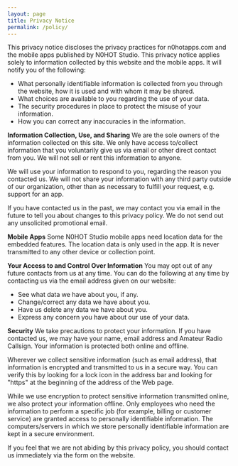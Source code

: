 ```yaml
---
layout: page
title: Privacy Notice
permalink: /policy/
---
```

This privacy notice discloses the privacy practices for n0hotapps.com and the mobile apps published by N0HOT Studio. This privacy notice applies solely to information collected by this website and the mobile apps. It will notify you of the following:

  -  What personally identifiable information is collected from you through the website, how it is used and with whom it may be shared.
  -  What choices are available to you regarding the use of your data.
  -  The security procedures in place to protect the misuse of your information.
  -  How you can correct any inaccuracies in the information.

**Information Collection, Use, and Sharing**
We are the sole owners of the information collected on this site. We only have access to/collect information that you voluntarily give us via email or other direct contact from you. We will not sell or rent this information to anyone.

We will use your information to respond to you, regarding the reason you contacted us. We will not share your information with any third party outside of our organization, other than as necessary to fulfill your request, e.g. support for an app.

If you have contacted us in the past, we may contact you via email in the future to tell you about changes to this privacy policy. We do not send out any unsolicited promotional email.

**Mobile Apps**
Some N0HOT Studio mobile apps need location data for the embedded features. The location data is only used in the app. It is never transmitted to any other device or collection point.  

**Your Access to and Control Over Information**
You may opt out of any future contacts from us at any time. You can do the following at any time by contacting us via the email address given on our website:

  - See what data we have about you, if any.
  - Change/correct any data we have about you.
  - Have us delete any data we have about you.
  - Express any concern you have about our use of your data.

**Security**
We take precautions to protect your information. If you have contacted us, we may have your name, email address and Amateur Radio Callsign. Your information is protected both online and offline.

Wherever we collect sensitive information (such as email address), that information is encrypted and transmitted to us in a secure way. You can verify this by looking for a lock icon in the address bar and looking for "https" at the beginning of the address of the Web page.

While we use encryption to protect sensitive information transmitted online, we also protect your information offline. Only employees who need the information to perform a specific job (for example, billing or customer service) are granted access to personally identifiable information. The computers/servers in which we store personally identifiable information are kept in a secure environment.

If you feel that we are not abiding by this privacy policy, you should contact us immediately via the form on the website.
